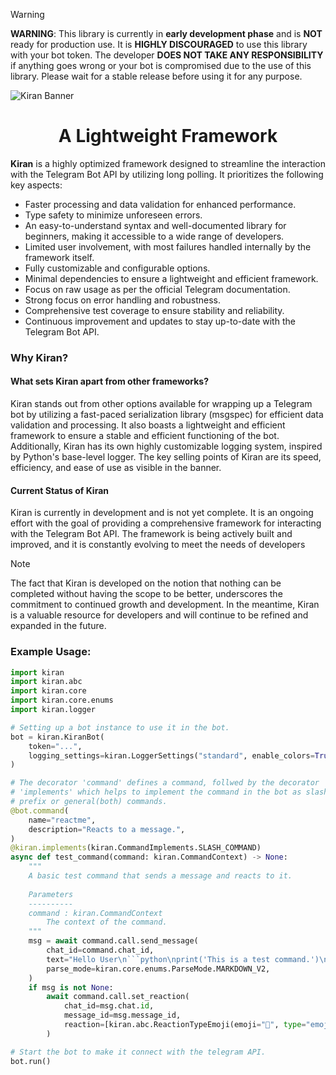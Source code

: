 > [!WARNING]
> **WARNING**: This library is currently in **early development phase** and is **NOT** ready for production use. It is **HIGHLY DISCOURAGED** to use this library with your bot token. The developer **DOES NOT TAKE ANY RESPONSIBILITY** if anything goes wrong or your bot is compromised due to the use of this library. Please wait for a stable release before using it for any purpose.

![Kiran Banner ](https://github.com/user-attachments/assets/a989d175-e8ac-4cc7-b26b-d7c8000859b4)

<div>
  <h1 align="center">A Lightweight Framework</h1>
  <p>
    <b>Kiran</b> is a highly optimized framework designed to streamline the interaction with the Telegram Bot API by utilizing long polling. It prioritizes the following key aspects:
    <ul>
      <li>Faster processing and data validation for enhanced performance.</li>
      <li>Type safety to minimize unforeseen errors.</li>
      <li>An easy-to-understand syntax and well-documented library for beginners, making it accessible to a wide range of developers.</li>
      <li>Limited user involvement, with most failures handled internally by the framework itself.</li>
      <li>Fully customizable and configurable options.</li>
      <li>Minimal dependencies to ensure a lightweight and efficient framework.</li>
      <li>Focus on raw usage as per the official Telegram documentation.</li>
      <li>Strong focus on error handling and robustness.</li>
      <li>Comprehensive test coverage to ensure stability and reliability.</li>
      <li>Continuous improvement and updates to stay up-to-date with the Telegram Bot API.</li>
    </ul>
  </p>
</div>

<div>
  <h3>Why Kiran?</h3>
  <h4>What sets Kiran apart from other frameworks?</h4>
  Kiran stands out from other options available for wrapping up a Telegram bot by utilizing a fast-paced serialization library (msgspec) for efficient data validation and processing. It also boasts a lightweight and efficient framework to ensure a stable and efficient functioning of the bot.</br> Additionally, Kiran has its own highly customizable logging system, inspired by Python's base-level logger. The key selling points of Kiran are its speed, efficiency, and ease of use as visible in the banner.
  <p>
  <h4>Current Status of Kiran</h4>
  Kiran is currently in development and is not yet complete. It is an ongoing effort with the goal of providing a comprehensive framework for interacting with the Telegram Bot API. The framework is being actively built and improved, and it is constantly evolving to meet the needs of developers
  </p>
</div>

> [!NOTE]
>   The fact that Kiran is developed on the notion that nothing can be completed without having the scope to be better, underscores the commitment to continued growth and development. In the meantime, Kiran is a valuable resource for developers and will continue to be refined and expanded in the future.


### Example Usage:

```python
import kiran
import kiran.abc
import kiran.core
import kiran.core.enums
import kiran.logger

# Setting up a bot instance to use it in the bot.
bot = kiran.KiranBot(
    token="...",
    logging_settings=kiran.LoggerSettings("standard", enable_colors=True),
)

# The decorator 'command' defines a command, follwed by the decorator
# 'implements' which helps to implement the command in the bot as slash,
# prefix or general(both) commands.
@bot.command(
    name="reactme",
    description="Reacts to a message.",
)
@kiran.implements(kiran.CommandImplements.SLASH_COMMAND)
async def test_command(command: kiran.CommandContext) -> None:
    """
    A basic test command that sends a message and reacts to it.
    
    Parameters
    ----------
    command : kiran.CommandContext
        The context of the command.
    """
    msg = await command.call.send_message(
        chat_id=command.chat_id,
        text="Hello User\n```python\nprint('This is a test command.')\n```",
        parse_mode=kiran.core.enums.ParseMode.MARKDOWN_V2,
    )
    if msg is not None:
        await command.call.set_reaction(
            chat_id=msg.chat.id,
            message_id=msg.message_id,
            reaction=[kiran.abc.ReactionTypeEmoji(emoji="💊", type="emoji")],
        )

# Start the bot to make it connect with the telegram API.
bot.run()
```